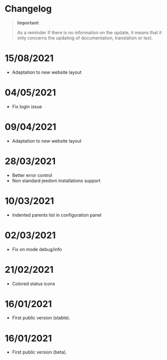 # Changelog 

>**Important**
>
>As a reminder if there is no information on the update, it means that it only concerns the updating of documentation, translation or text.

# 15/08/2021
- Adaptation to new website layout

# 04/05/2021
- Fix login issue

# 09/04/2021
- Adaptation to new website layout

# 28/03/2021
- Better error control
- Non standard jeedom installations support

# 10/03/2021
- Indented parents list in configuration panel

# 02/03/2021
- Fix on mode debug/info

# 21/02/2021
- Colored status icons

# 16/01/2021
- First public version (stable).

# 16/01/2021
- First public version (beta).
